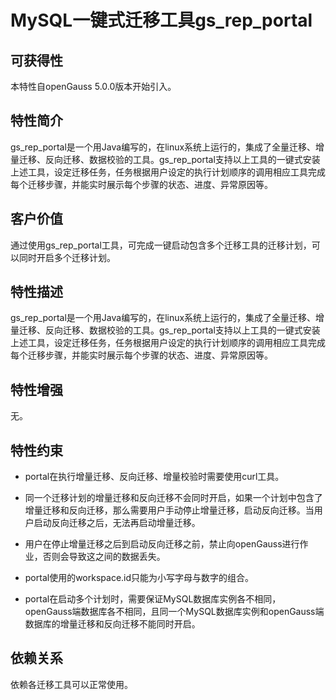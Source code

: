 ﻿# MySQL一键式迁移工具gs_rep_portal<a name="ZH-CN_TOPIC_0000001264707837"></a>

## 可获得性<a name="section56086982"></a>

本特性自openGauss 5.0.0版本开始引入。

## 特性简介<a name="section35020791"></a>

gs_rep_portal是一个用Java编写的，在linux系统上运行的，集成了全量迁移、增量迁移、反向迁移、数据校验的工具。gs_rep_portal支持以上工具的一键式安装上述工具，设定迁移任务，任务根据用户设定的执行计划顺序的调用相应工具完成每个迁移步骤，并能实时展示每个步骤的状态、进度、异常原因等。

## 客户价值<a name="section46751668"></a>

通过使用gs_rep_portal工具，可完成一键启动包含多个迁移工具的迁移计划，可以同时开启多个迁移计划。

## 特性描述<a name="section18111828"></a>

gs_rep_portal是一个用Java编写的，在linux系统上运行的，集成了全量迁移、增量迁移、反向迁移、数据校验的工具。gs_rep_portal支持以上工具的一键式安装上述工具，设定迁移任务，任务根据用户设定的执行计划顺序的调用相应工具完成每个迁移步骤，并能实时展示每个步骤的状态、进度、异常原因等。

## 特性增强<a name="section28788730"></a>

无。

## 特性约束<a name="section06531946143616"></a>

- portal在执行增量迁移、反向迁移、增量校验时需要使用curl工具。

- 同一个迁移计划的增量迁移和反向迁移不会同时开启，如果一个计划中包含了增量迁移和反向迁移，那么需要用户手动停止增量迁移，启动反向迁移。当用户启动反向迁移之后，无法再启动增量迁移。

- 用户在停止增量迁移之后到启动反向迁移之前，禁止向openGauss进行作业，否则会导致这之间的数据丢失。

- portal使用的workspace.id只能为小写字母与数字的组合。

- portal在启动多个计划时，需要保证MySQL数据库实例各不相同，openGauss端数据库各不相同，且同一个MySQL数据库实例和openGauss端数据库的增量迁移和反向迁移不能同时开启。

## 依赖关系<a name="section57771982"></a>

依赖各迁移工具可以正常使用。

